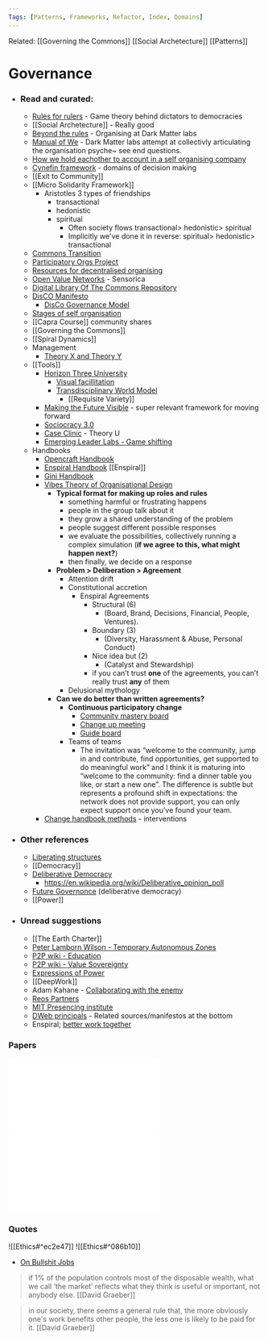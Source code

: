 ```yaml
---
Tags: [Patterns, Frameworks, Refactor, Index, Domains]
---
```

Related: [[Governing the Commons]] [[Social Archetecture]] [[Patterns]]

# Governance
- ### Read and curated:
	- [Rules for rulers](https://www.youtube.com/watch?v=rStL7niR7gs) - Game theory behind dictators to democracies
    - [[Social Archetecture]] - Really good
    - [Beyond the rules](https://provocations.darkmatterlabs.org/organising-beyondtherules-at-dark-matter-labs-e59e4f5dd32f?source=collection_home---2------4-----------------------) - Organising at Dark Matter labs
    - [Manual of We](https://provocations.darkmatterlabs.org/dmls-manual-of-us-d41b1c235869) - Dark Matter labs attempt at collectivly articulating the organisation psyche~ see end questions. 
    - [How we hold eachother to account in a self organising company](https://medium.com/the-caring-network-company/how-we-hold-each-other-accountable-a2700446113c)
    - [Cynefin framework](https://en.wikipedia.org/wiki/Cynefin_framework) - domains of decision making
    - [[Exit to Community]]
    - [[Micro Solidarity Framework]]
        - Aristotles 3 types of friendships
            - transactional 
            - hedonistic
            - spiritual
                - Often society flows transactional> hedonistic> spiritual
                - Implicitly we've done it in reverse: spiritual> hedonistic> transactional
    - [Commons Transition](https://primer.commonstransition.org)
    - [Participatory Orgs Project](https://github.com/ParticipatoryOrgs)
    - [Resources for decentralised organising](https://hackmd.io/s/Skh_dXNbE)
    - [Open Value Networks](https://docs.google.com/document/d/1iwQz5SSw2Bsi_T41018E3TkPD-guRCAhAeP9xMdS2fI/pub) - Sensorica
    - [Digital Library Of The Commons Repository](http://dlc.dlib.indiana.edu/dlc/)
    - [DisCO Manifesto](https://www.tni.org/files/profiles-downloads/disco_manifesto_v.1.pdf)
        - [DisCo Governance Model](https://wiki.guerrillamediacollective.org/index.php/Distributed_Cooperative_Organization_(DisCO)_Governance_Model_V_3.0#Overview)
    - [Stages of self organisation](https://docs.google.com/document/d/1jwqgxiqddUIBzbcXY-CYNNwGNsEwgvyMEwQbu_uvdl0/edit)
    - [[Capra Course]] community shares
    - [[Governing the Commons]]
    - [[Spiral Dynamics]]
    - Management
        - [Theory X and Theory Y](https://en.wikipedia.org/wiki/Theory_X_and_Theory_Y)
    - [[Tools]]
        - [Horizon Three University](H3uni.org)
            - [Visual facillitation](https://www.h3uni.org/project/learn2-visual-facilitation)
            - [Transdisciplinary World Model](http://www.decisionintegrity.co.uk/DIL%20Transdisciplinary%20World%20Model%20-%20Hodgson.pdf)
                - [[Requisite Variety]]
        - [Making the Future Visible](http://static1.squarespace.com/static/570ce46bd51cd428a1ef3190/t/570fe9ac8a65e26c89b61d63/1460660656884/Making+the+Future+Visible.pdf) - super relevant framework for moving forward
        - [Sociocracy 3.0](https://patterns.sociocracy30.org/) 
        - [Case Clinic](https://www.presencing.org/files/tools/PI_Tool_CaseClinic.pdf) - Theory U
        - [Emerging Leader Labs - Game shifting](http://emergingleaderlabs.org/Gameshifting_Overview/)
    - Handbooks
        - [Opencraft Handbook](https://handbook.opencraft.com/en/latest/organization/)
        - [Enspiral Handbook](http://handbook.enspiral.com/) [[Enspiral]]
        - [Gini Handbook](https://drive.google.com/file/d/0B44XthBdMmN6bGlfdk8zejdSZUU/view)
        - [Vibes Theory of Organisational Design](https://medium.com/enspiral-tales/the-vibes-theory-of-organisational-design-937a73f791cd)
            - **Typical format for making up roles and rules**
                - something harmful or frustrating happens
                - people in the group talk about it
                - they grow a shared understanding of the problem
                - people suggest different possible responses
                - we evaluate the possibilities, collectively running a complex simulation (__if we agree to this, what might happen next?__)
                - then finally, we decide on a response
            - **Problem > Deliberation > Agreement**
                - Attention drift 
                - Constitutional accretion 
                    - Enspiral Agreements 
                        - Structural (6)
                            - (Board, Brand, Decisions, Financial, People, Ventures).
                        - Boundary (3)
                            - (Diversity, Harassment & Abuse, Personal Conduct)
                        - Nice idea but (2)
                            - (Catalyst and Stewardship)
                        - if you can’t trust __one__ of the agreements, you can’t really trust __any__ of them
                - Delusional mythology
            - **Can we do better than written agreements?**
                - **Continuous participatory change**
                    - [Community mastery board](https://drive.google.com/file/d/0BxX8hMn15JGNQUVHa2pkeWhvRWM/view)
                    - [Change up meeting](https://omnicommons.org/wiki/Change_Up_Meeting)
                    - [Guide board](http://mattischneider.fr/agile/guide-board.pdf)
                - Teams of teams
                    - The invitation was “welcome to the community, jump in and contribute, find opportunities, get supported to do meaningful work” and I think it is maturing into “welcome to the community: find a dinner table you like, or start a new one”. The difference is subtle but represents a profound shift in expectations: the network does not provide support, you can only expect support once you’ve found your team.
        - [Change handbook methods](https://www.amazon.com/Change-Handbook-Methods-Shaping-Future-ebook/dp/B07NSPCYQ8/ref=tmm_kin_swatch_0?_encoding=UTF8&qid=1611426128&sr=8-1) - interventions
- ### Other references
	- [Liberating structures](https://www.liberatingstructures.com/)
    - [[Democracy]]
    - [Deliberative Democracy](https://cdd.stanford.edu/)
        - https://en.wikipedia.org/wiki/Deliberative_opinion_poll
    - [Future Governonce](http://futuregovernance.info/) (deliberative democracy)
    - [[Power]]
- ### Unread suggestions
    - [[The Earth Charter]]
    - [Peter Lamborn Wilson - Temporary Autonomous Zones](https://en.wikipedia.org/wiki/Peter_Lamborn_Wilson)
    - [P2P wiki - Education](https://wiki.p2pfoundation.net/Category:Education?utm_source=user_mailer&utm_medium=email&utm_campaign=catch_up)
    - [P2P wiki - Value Sovereignty](http://wiki.p2pfoundation.net/Value_Sovereignty)
    - [Expressions of Power](https://www.powercube.net/other-forms-of-power/expressions-of-power/)
    - [[DeepWork]]
    - Adam Kahane - [Collaborating with the enemy](https://www.amazon.com/Collaborating-Enemy-People-Agree-Trust/dp/1626568227?utm_source=user_mailer&utm_medium=email&utm_campaign=catch_up)
	- [Reos Partners](https://reospartners.com/stretch-collaboration-a-course-offered-online-2020/)
    - [MIT Presencing institute](https://www.presencing.org/resource/tools)
    - [DWeb principals](https://getdweb.net/principles/) - Related sources/manifestos at the bottom
    - Enspiral; [better work together](https://www.betterworktogether.co/)

### Papers
![](assets/OnTheNatureOfHumanAssembly.pdf)
![](assets/TheEvolutionOfGroupDecisionSupportSystems2006.pdf)

### Quotes
![[Ethics#^ec2e47]]
![[Ethics#^086b10]]

- [On Bullshit Jobs](https://www.strike.coop/bullshit-jobs/)
> if 1% of the population controls most of the disposable wealth, what we call ‘the market’ reflects what they think is useful or important, not anybody else. [[David Graeber]]

> in our society, there seems a general rule that, the more obviously one's work benefits other people, the less one is likely to be paid for it. [[David Graeber]]
